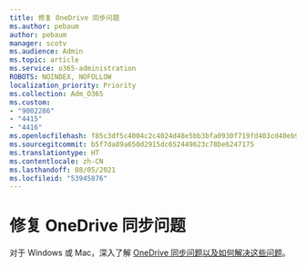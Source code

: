 ```yaml
---
title: 修复 OneDrive 同步问题
ms.author: pebaum
author: pebaum
manager: scotv
ms.audience: Admin
ms.topic: article
ms.service: o365-administration
ROBOTS: NOINDEX, NOFOLLOW
localization_priority: Priority
ms.collection: Adm_O365
ms.custom:
- "9002286"
- "4415"
- "4416"
ms.openlocfilehash: f85c3df5c4004c2c4024d48e5bb3bfa0930f719fd403cd40eb9b09a13ca0d208
ms.sourcegitcommit: b5f7da89a650d2915dc652449623c78be6247175
ms.translationtype: HT
ms.contentlocale: zh-CN
ms.lasthandoff: 08/05/2021
ms.locfileid: "53945876"
---
```

# <a name="fix-onedrive-sync-issues"></a>修复 OneDrive 同步问题

对于 Windows 或 Mac，深入了解 [OneDrive 同步问题以及如何解决这些问题](https://support.office.com/article/fix-onedrive-sync-problems-0899b115-05f7-45ec-95b2-e4cc8c4670b2)。
